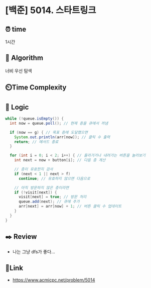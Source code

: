 # [백준] 5014. 스타트링크
 
## ⏰  **time**
1시간 

## :pushpin: **Algorithm**
너비 우선 탐색

## ⏲️**Time Complexity**


## :round_pushpin: **Logic**
```java
while (!queue.isEmpty()) {
  int now = queue.poll(); // 현재 층을 큐에서 꺼냄

  if (now == g) { // 목표 층에 도달했으면
    System.out.println(arr[now]); // 클릭 수 출력
    return; // 메서드 종료
  }

  for (int i = 0; i < 2; i++) { // 올라가거나 내려가는 버튼을 눌러보기
    int next = now + button[i]; // 다음 층 계산

    // 층이 유효한지 검사
    if (next < 1 || next > f)
      continue; // 유효하지 않으면 다음으로

    // 아직 방문하지 않은 층이라면
    if (!visit[next]) {
      visit[next] = true; // 방문 처리
      queue.add(next); // 큐에 추가
      arr[next] = arr[now] + 1; // 버튼 클릭 수 업데이트
    }
  }
}
```


## :black_nib: **Review**
- 나는 그냥 dfs가 좋다... 

## 📡**Link**
- https://www.acmicpc.net/problem/5014
